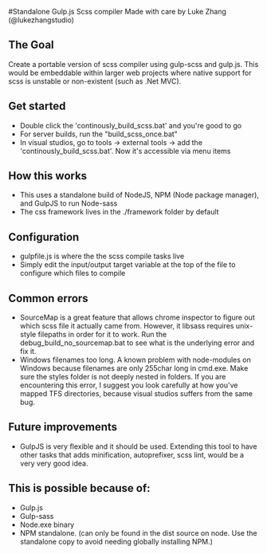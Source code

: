 #Standalone Gulp.js Scss compiler
Made with care by Luke Zhang (@lukezhangstudio)

## The Goal
Create a portable version of scss compiler using gulp-scss and gulp.js. This would be embeddable within larger web projects where native support for scss is unstable or non-existent (such as .Net MVC).

## Get started
- Double click the 'continously_build_scss.bat' and you're good to go
- For server builds, run the "build_scss_once.bat"
- In visual studios, go to tools -> external tools -> add the 'continously_build_scss.bat'. Now it's accessible via menu items

## How this works
- This uses a standalone build of NodeJS, NPM (Node package manager), and GulpJS to run Node-sass
- The css framework lives in the ./framework folder by default

## Configuration
- gulpfile.js is where the the scss compile tasks live
- Simply edit the input/output target variable at the top of the file to configure which files to compile

## Common errors
- SourceMap is a great feature that allows chrome inspector to figure out which scss file it actually came from. However, it libsass requires unix-style filepaths in order for it to work. Run the debug_build_no_sourcemap.bat to see what is the underlying error and fix it.
- Windows filenames too long. A known problem with node-modules on Windows because filenames are only 255char long in cmd.exe. Make sure the styles folder is not deeply nested in folders. If you are encountering this error, I suggest you look carefully at how you've mapped TFS directories, because visual studios suffers from the same bug.

## Future improvements
- GulpJS is very flexible and it should be used. Extending this tool to have other tasks that adds minification, autoprefixer, scss lint, would be a very very good idea.

## This is possible because of:
- Gulp.js
- Gulp-sass
- Node.exe binary
- NPM standalone. (can only be found in the dist source on node. Use the standalone copy to avoid needing globally installing NPM.)

